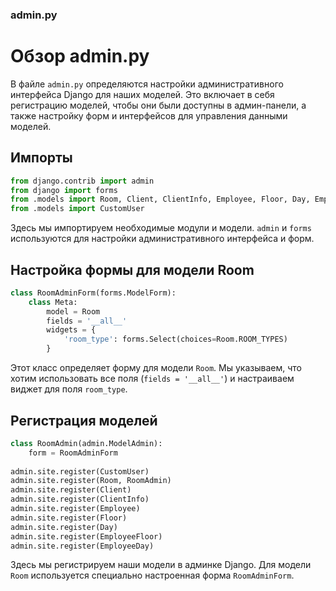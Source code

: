 ### admin.py


# Обзор admin.py

В файле `admin.py` определяются настройки административного интерфейса Django для наших моделей. Это включает в себя регистрацию моделей, чтобы они были доступны в админ-панели, а также настройку форм и интерфейсов для управления данными моделей.

## Импорты

```python
from django.contrib import admin
from django import forms
from .models import Room, Client, ClientInfo, Employee, Floor, Day, EmployeeFloor, EmployeeDay
from .models import CustomUser
```

Здесь мы импортируем необходимые модули и модели. `admin` и `forms` используются для настройки административного интерфейса и форм.

## Настройка формы для модели Room

```python
class RoomAdminForm(forms.ModelForm):
    class Meta:
        model = Room
        fields = '__all__'
        widgets = {
            'room_type': forms.Select(choices=Room.ROOM_TYPES)
        }
```

Этот класс определяет форму для модели `Room`. Мы указываем, что хотим использовать все поля (`fields = '__all__'`) и настраиваем виджет для поля `room_type`.

## Регистрация моделей

```python
class RoomAdmin(admin.ModelAdmin):
    form = RoomAdminForm
    
admin.site.register(CustomUser)
admin.site.register(Room, RoomAdmin)
admin.site.register(Client)
admin.site.register(ClientInfo)
admin.site.register(Employee)
admin.site.register(Floor)
admin.site.register(Day)
admin.site.register(EmployeeFloor)
admin.site.register(EmployeeDay)
```

Здесь мы регистрируем наши модели в админке Django. Для модели `Room` используется специально настроенная форма `RoomAdminForm`.


